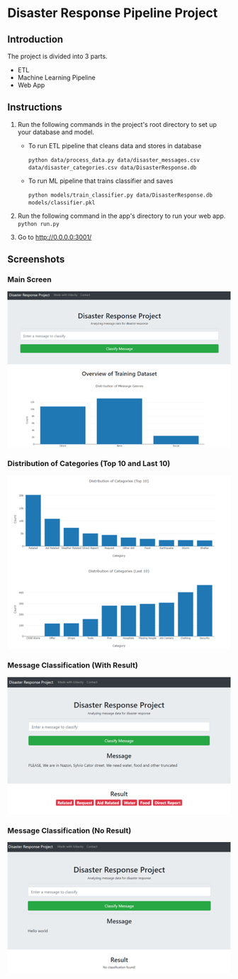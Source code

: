 # Disaster Response Pipeline Project

## Introduction

The project is divided into 3 parts.

- ETL
- Machine Learning Pipeline
- Web App

## Instructions

1. Run the following commands in the project's root directory to set up your database and model.

    - To run ETL pipeline that cleans data and stores in database

        `python data/process_data.py data/disaster_messages.csv data/disaster_categories.csv data/DisasterResponse.db`

    - To run ML pipeline that trains classifier and saves

        `python models/train_classifier.py data/DisasterResponse.db models/classifier.pkl`

2. Run the following command in the app's directory to run your web app.
    `python run.py`

3. Go to http://0.0.0.0:3001/


## Screenshots

### Main Screen

![](/images/main.png)

### Distribution of Categories (Top 10 and Last 10)

![](/images/chart2.png)

### Message Classification (With Result)

![](/images/classify.png)

### Message Classification (No Result)

![](/images/classify-none.png)
